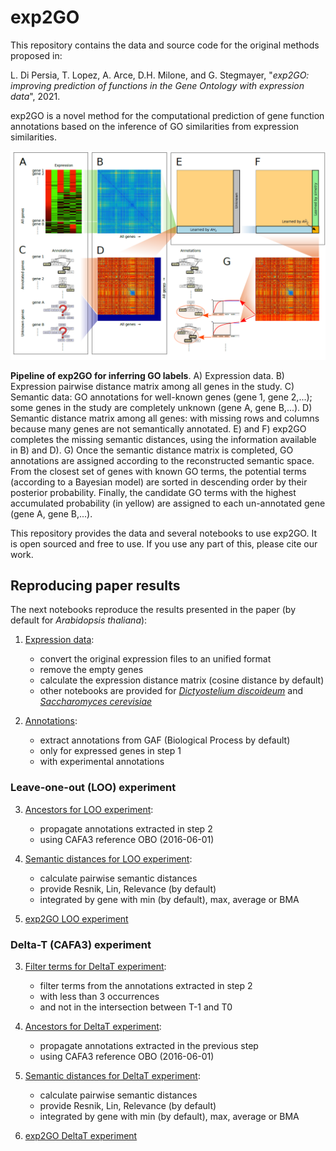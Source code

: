 # exp2GO
This repository contains the data and source code for the original methods proposed in:

L. Di Persia, T. Lopez, A. Arce, D.H. Milone, and G. Stegmayer, "*exp2GO: improving prediction of functions in the Gene Ontology with expression data*", 2021.

exp2GO is a novel method for the computational prediction of gene function annotations based on the inference of GO similarities from expression similarities.

![exp2go](exp2go.png)

**Pipeline of exp2GO for inferring GO labels**. A) Expression data. B) Expression pairwise distance matrix among all genes in the study. C) Semantic data: GO annotations for well-known genes (gene 1, gene 2,...); some genes in the study are completely unknown (gene A, gene B,...). D) Semantic distance matrix among all genes: with missing rows and columns because many genes are not semantically annotated. E) and F) exp2GO completes the missing semantic distances, using the information available in B) and D). G) Once the semantic distance matrix is completed, GO annotations are assigned according to the reconstructed semantic space. From the closest set of genes with known GO terms, the potential terms (according to a Bayesian model) are sorted in descending order by their posterior probability. Finally, the candidate GO terms with the highest accumulated probability (in yellow) are assigned to each un-annotated gene (gene A, gene B,...).

This repository provides the data and several notebooks to use exp2GO. It is open sourced and free to use. If you use any part of this, please cite our work. 

## Reproducing paper results 

The next notebooks reproduce the results presented in the paper (by default for *Arabidopsis thaliana*):  

1. [Expression data](https://colab.research.google.com/github/sinc-lab/exp2GO/blob/master/notebooks/01_expression_ara_espinoza.ipynb): 
    - convert the original expression files to an unified format
    - remove the empty genes
    - calculate the expression distance matrix (cosine distance by default)
    - other notebooks are provided for [*Dictyostelium discoideum*](https://colab.research.google.com/github/sinc-lab/exp2GO/blob/master/notebooks/01_expression_dicty_zitnik.ipynb) and [*Saccharomyces cerevisiae*](https://colab.research.google.com/github/sinc-lab/exp2GO/blob/master/notebooks/01_expression_yeast_eisen.ipynb)

2. [Annotations](https://colab.research.google.com/github/sinc-lab/exp2GO/blob/master/notebooks/02_annotations.ipynb):
    - extract annotations from GAF (Biological Process by default)
    - only for expressed genes in step 1
    - with experimental annotations

### Leave-one-out (LOO) experiment
3. [Ancestors for LOO experiment](https://colab.research.google.com/github/sinc-lab/exp2GO/blob/master/notebooks/03_loo_ancestors.ipynb):
    - propagate annotations extracted in step 2
    - using CAFA3 reference OBO (2016-06-01)

4. [Semantic distances for LOO experiment](https://colab.research.google.com/github/sinc-lab/exp2GO/blob/master/notebooks/04_loo_semantic_dist_genes.ipynb):
    - calculate pairwise semantic distances
    - provide Resnik, Lin, Relevance (by default)
    - integrated by gene with min (by default), max, average or BMA

5. [exp2GO LOO experiment](https://colab.research.google.com/github/sinc-lab/exp2GO/blob/master/notebooks/exp2go_loo.ipynb)

### Delta-T (CAFA3) experiment
3. [Filter terms for DeltaT experiment](https://colab.research.google.com/github/sinc-lab/exp2GO/blob/master/notebooks/03_deltaT_filter_terms.ipynb):
    - filter terms from the annotations extracted in step 2
    - with less than 3 occurrences
    - and not in the intersection between T-1 and T0

4. [Ancestors for DeltaT experiment](https://colab.research.google.com/github/sinc-lab/exp2GO/blob/master/notebooks/04_deltaT_ancestors.ipynb):
    - propagate annotations extracted in the previous step
    - using CAFA3 reference OBO (2016-06-01)

5. [Semantic distances for DeltaT experiment](https://colab.research.google.com/github/sinc-lab/exp2GO/blob/master/notebooks/05_deltaT_semantic_dist_genes.ipynb):
    - calculate pairwise semantic distances
    - provide Resnik, Lin, Relevance (by default)
    - integrated by gene with min (by default), max, average or BMA

6. [exp2GO DeltaT experiment](https://colab.research.google.com/github/sinc-lab/exp2GO/blob/master/notebooks/exp2go_deltaT.ipynb)


